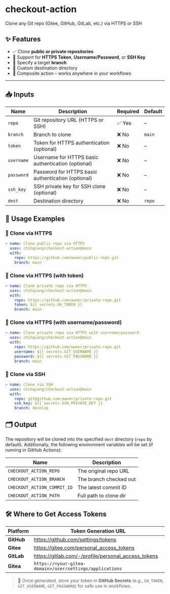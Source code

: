 # checkout-action
Clone any Git repo (Gitee, GitHub, GitLab, etc.) via HTTPS or SSH
## ✨ Features

- ✅ Clone **public or private repositories**
- 🔐 Support for **HTTPS Token**, **Username/Password**, or **SSH Key**
- 🌿 Specify a target **branch**
- 📁 Custom destination directory
- 🧩 Composite action – works anywhere in your workflows

---

## 📥 Inputs

| Name       | Description                                        | Required | Default |
| ---------- | -------------------------------------------------- | -------- | ------- |
| `repo`     | Git repository URL (HTTPS or SSH)                  | ✅ Yes    | –       |
| `branch`   | Branch to clone                                    | ❌ No     | `main`  |
| `token`    | Token for HTTPS authentication (optional)          | ❌ No     | –       |
| `username` | Username for HTTPS basic authentication (optional) | ❌ No     | –       |
| `password` | Password for HTTPS basic authentication (optional) | ❌ No     | –       |
| `ssh_key`  | SSH private key for SSH clone (optional)           | ❌ No     | –       |
| `dest`     | Destination directory                              | ❌ No     | `repo`  |

## 🚀 Usage Examples

### 🔐 Clone via HTTPS

```yaml
- name: Clone public repo via HTTPS
  uses: chihqiang/checkout-action@main
  with:
    repo: https://github.com/owner/public-repo.git
    branch: main
```


### 🔐 Clone via HTTPS (with token)

```yaml
- name: Clone private repo via HTTPS
  uses: chihqiang/checkout-action@main
  with:
    repo: https://github.com/owner/private-repo.git
    token: ${{ secrets.GH_TOKEN }}
    branch: main
```

### 🔐 Clone via HTTPS (with username/password)

```yml
- name: Clone private repo via HTTPS with username/password
  uses: chihqiang/checkout-action@main
  with:
    repo: https://github.com/owner/private-repo.git
    username: ${{ secrets.GIT_USERNAME }}
    password: ${{ secrets.GIT_PASSWORD }}
    branch: main
```

### 🔐 Clone via SSH

~~~yml
- name: Clone via SSH
  uses: chihqiang/checkout-action@main
  with:
    repo: git@github.com:owner/private-repo.git
    ssh_key: ${{ secrets.SSH_PRIVATE_KEY }}
    branch: develop
~~~

## 🗂 Output

The repository will be cloned into the specified `dest` directory (`repo` by default).
 Additionally, the following environment variables will be set (if running in GitHub Actions):

| Name                        | Description            |
| --------------------------- | ---------------------- |
| `CHECKOUT_ACTION_REPO`      | The original repo URL  |
| `CHECKOUT_ACTION_BRANCH`    | The branch checked out |
| `CHECKOUT_ACTION_COMMIT_ID` | The latest commit ID   |
| `CHECKOUT_ACTION_PATH`      | Full path to clone dir |

## 🛠 Where to Get Access Tokens

| Platform   | Token Generation URL                                     |
| ---------- | -------------------------------------------------------- |
| **GitHub** | https://github.com/settings/tokens                       |
| **Gitee**  | https://gitee.com/personal_access_tokens                 |
| **GitLab** | https://gitlab.com/-/profile/personal_access_tokens      |
| **Gitea**  | `https://<your-gitea-domain>/user/settings/applications` |

> 🔐 Once generated, store your token in **GitHub Secrets** (e.g., `GH_TOKEN`, `GIT_USERNAME`, `GIT_PASSWORD`) for safe use in workflows.

